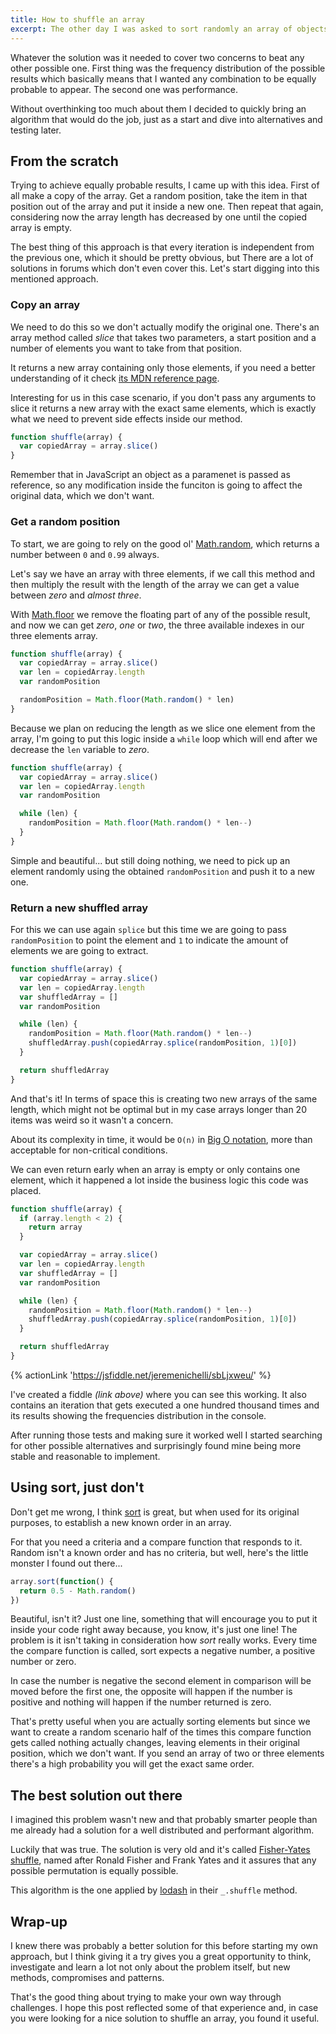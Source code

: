 ```yaml
---
title: How to shuffle an array
excerpt: The other day I was asked to sort randomly an array of objects, and while it didn't seem a very complex task it turned into hours of investigation. There are a lot of things to consider while dealing with randomizers, so yes, worth a post.
---
```


Whatever the solution was it needed to cover two concerns to beat any other possible one. First thing was the frequency distribution of the possible results which basically means that I wanted any combination to be equally probable to appear. The second one was performance.

Without overthinking too much about them I decided to quickly bring an algorithm that would do the job, just as a start and dive into alternatives and testing later.

## From the scratch

Trying to achieve equally probable results, I came up with this idea. First of all make a copy of the array. Get a random position, take the item in that position out of the array and put it inside a new one. Then repeat that again, considering now the array length has decreased by one until the copied array is empty.

The best thing of this approach is that every iteration is independent from the previous one, which it should be pretty obvious, but There are a lot of solutions in forums which don't even cover this. Let's start digging into this mentioned approach.

### Copy an array

We need to do this so we don't actually modify the original one. There's an array method called _slice_ that takes two parameters, a start position and a number of elements you want to take from that position.

It returns a new array containing only those elements, if you need a better understanding of it check [its MDN reference page](https://developer.mozilla.org/en-US/docs/Web/JavaScript/Reference/Global_Objects/Array/slice).

Interesting for us in this case scenario, if you don't pass any arguments to slice it returns a new array with the exact same elements, which is exactly what we need to prevent side effects inside our method.

```js
function shuffle(array) {
  var copiedArray = array.slice()
}
```

Remember that in JavaScript an object as a paramenet is passed as reference, so any modification inside the funciton is going to affect the original data, which we don't want.

### Get a random position

To start, we are going to rely on the good ol' [Math.random](https://developer.mozilla.org/en-US/docs/Web/JavaScript/Reference/Global_Objects/Math/random), which returns a number between `0` and `0.99` always.

Let's say we have an array with three elements, if we call this method and then multiply the result with the length of the array we can get a value between _zero_ and _almost three_.

With [Math.floor](https://developer.mozilla.org/en-US/docs/Web/JavaScript/Reference/Global_Objects/Math/floor) we remove the floating part of any of the possible result, and now we can get _zero_, _one_ or _two_, the three available indexes in our three elements array.

```js
function shuffle(array) {
  var copiedArray = array.slice()
  var len = copiedArray.length
  var randomPosition

  randomPosition = Math.floor(Math.random() * len)
}
```

Because we plan on reducing the length as we slice one element from the array, I'm going to put this logic inside a `while` loop which will end after we decrease the `len` variable to _zero_.

```js
function shuffle(array) {
  var copiedArray = array.slice()
  var len = copiedArray.length
  var randomPosition

  while (len) {
    randomPosition = Math.floor(Math.random() * len--)
  }
}
```

Simple and beautiful... but still doing nothing, we need to pick up an element randomly using the obtained `randomPosition` and push it to a new one.

### Return a new shuffled array

For this we can use again `splice` but this time we are going to pass `randomPosition` to point the element and `1` to indicate the amount of elements we are going to extract.

```js
function shuffle(array) {
  var copiedArray = array.slice()
  var len = copiedArray.length
  var shuffledArray = []
  var randomPosition

  while (len) {
    randomPosition = Math.floor(Math.random() * len--)
    shuffledArray.push(copiedArray.splice(randomPosition, 1)[0])
  }

  return shuffledArray
}
```

And that's it! In terms of space this is creating two new arrays of the same length, which might not be optimal but in my case arrays longer than 20 items was weird so it wasn't a concern.

About its complexity in time, it would be `O(n)` in [Big O notation](https://en.wikipedia.org/wiki/Big_O_notation), more than acceptable for non-critical conditions.

We can even return early when an array is empty or only contains one element, which it happened a lot inside the business logic this code was placed.

```js
function shuffle(array) {
  if (array.length < 2) {
    return array
  }

  var copiedArray = array.slice()
  var len = copiedArray.length
  var shuffledArray = []
  var randomPosition

  while (len) {
    randomPosition = Math.floor(Math.random() * len--)
    shuffledArray.push(copiedArray.splice(randomPosition, 1)[0])
  }

  return shuffledArray
}
```

{% actionLink 'https://jsfiddle.net/jeremenichelli/sbLjxweu/' %}

I've created a fiddle _(link above)_ where you can see this working. It also contains an iteration that gets executed a one hundred thousand times and its results showing the frequencies distribution in the console.

After running those tests and making sure it worked well I started searching for other possible alternatives and surprisingly found mine being more stable and reasonable to implement.

## Using sort, just don't

Don't get me wrong, I think [sort](https://developer.mozilla.org/en-US/docs/Web/JavaScript/Reference/Global_Objects/Array/sort) is great, but when used for its original purposes, to establish a new known order in an array.

For that you need a criteria and a compare function that responds to it. Random isn't a known order and has no criteria, but well, here's the little monster I found out there...

```js
array.sort(function() {
  return 0.5 - Math.random()
})
```

Beautiful, isn't it? Just one line, something that will encourage you to put it inside your code right away because, you know, it's just one line! The problem is it isn't taking in consideration how _sort_ really works. Every time the compare function is called, sort expects a negative number, a positive number or zero.

In case the number is negative the second element in comparison will be moved before the first one, the opposite will happen if the number is positive and nothing will happen if the number returned is zero.

That's pretty useful when you are actually sorting elements but since we want to create a random scenario half of the times this compare function gets called nothing actually changes, leaving elements in their original position, which we don't want. If you send an array of two or three elements there's a high probability you will get the exact same order.

## The best solution out there

I imagined this problem wasn't new and that probably smarter people than me already had a solution for a well distributed and performant algorithm.

Luckily that was true. The solution is very old and it's called [Fisher-Yates shuffle](http://en.wikipedia.org/wiki/Fisher–Yates_shuffle), named after Ronald Fisher and Frank Yates and it assures that any possible permutation is equally possible.

This algorithm is the one applied by [lodash](https://github.com/lodash/lodash/blob/master/shuffle.js) in their `_.shuffle` method.

## Wrap-up

I knew there was probably a better solution for this before starting my own approach, but I think giving it a try gives you a great opportunity to think, investigate and learn a lot not only about the problem itself, but new methods, compromises and patterns.

That's the good thing about trying to make your own way through challenges. I hope this post reflected some of that experience and, in case you were looking for a nice solution to shuffle an array, you found it useful.
